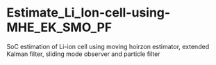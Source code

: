 # Estimate_Li_Ion-cell-using-MHE_EK_SMO_PF
SoC estimation of Li-ion cell using  moving hoirzon estimator, extended Kalman filter, sliding mode observer and particle filter
